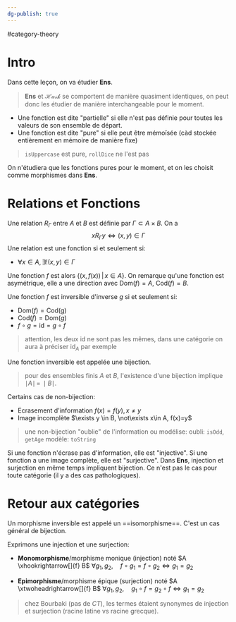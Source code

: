 ```yaml
---
dg-publish: true
---
```


#category-theory 

# Intro

Dans cette leçon, on va étudier $\mathbf{Ens}$.
> $\mathbf{Ens}$ et $\mathcal{Hask}$ se comportent de manière quasiment identiques, on peut donc les étudier de manière interchangeable pour le moment.

- Une fonction est dite "partielle" si elle n'est pas définie pour toutes les valeurs de son ensemble de départ.
- Une fonction est dite "pure" si elle peut être mémoïsée (càd stockée entièrement en mémoire de manière fixe)
> `isUppercase` est pure, `rollDice` ne l'est pas

On n'étudiera que les fonctions pures pour le moment, et on les choisit comme morphismes dans $\mathbf{Ens}$.

# Relations et Fonctions

Une relation $R_{\Gamma}$ entre $A$ et $B$ est définie par $\Gamma \subset A \times B$. On a
$$
xR_{\Gamma}y \iff (x,y) \in \Gamma
$$
Une relation est une fonction si et seulement si:
- $\forall x\in A, \exists! (x,y) \in \Gamma$

Une fonction $f$ est alors $\{ (x, f(x)) \,\big|\, x\in A \}$.
On remarque qu'une fonction est asymétrique, elle a une direction avec $\text{Dom}(f)=A$, $\text{Cod}(f)=B$.

Une fonction $f$ est inversible d'inverse $g$ si et seulement si:
- $\text{Dom}(f) = \text{Cod(g)}$
- $\text{Cod}(f) = \text{Dom}(g)$
- $f \circ g = \text{id} = g \circ f$

> attention, les deux $\text{id}$ ne sont pas les mêmes, dans une catégorie on aura à préciser $\text{id}_{A}$ par exemple

Une fonction inversible est appelée une bijection.

> pour des ensembles finis $A$ et $B$, l'existence d'une bijection implique $\mid A\mid \,=\, \mid B\mid$.

Certains cas de non-bijection:
- Ecrasement d'information
		$f(x)=f(y), x\neq y$
- Image incomplète
		$\exists y \in B, \not\exists x\in A, f(x)=y$

> une non-bijection "oublie" de l'information ou modélise:
> oubli: `isOdd`, `getAge`
> modèle: `toString`

Si une fonction n'écrase pas d'information, elle est "injective".
Si une fonction a une image complète, elle est "surjective".
Dans $\mathbf{Ens}$, injection et surjection en même temps impliquent bijection. Ce n'est pas le cas pour toute catégorie (il y a des cas pathologiques).

# Retour aux catégories

Un morphisme inversible est appelé un ==isomorphisme==. C'est un cas général de bijection.

Exprimons une injection et une surjection:
- **Monomorphisme**/morphisme monique (injection) noté $A \xhookrightarrow[]{f} B$
	$\forall g_{1},g_{2}, \quad f\circ g_{1} = f \circ g_{2} \iff g_{1}=g_{2}$

- **Epimorphisme**/morphisme épique (surjection) noté $A \xtwoheadrightarrow[]{f} B$
	$\forall g_{1},g_{2},\quad g_{1}\circ f = g_{2}\circ f \iff g_{1}=g_{2}$

> chez Bourbaki (pas de $CT$), les termes étaient synonymes de injection et surjection (racine latine vs racine grecque).
